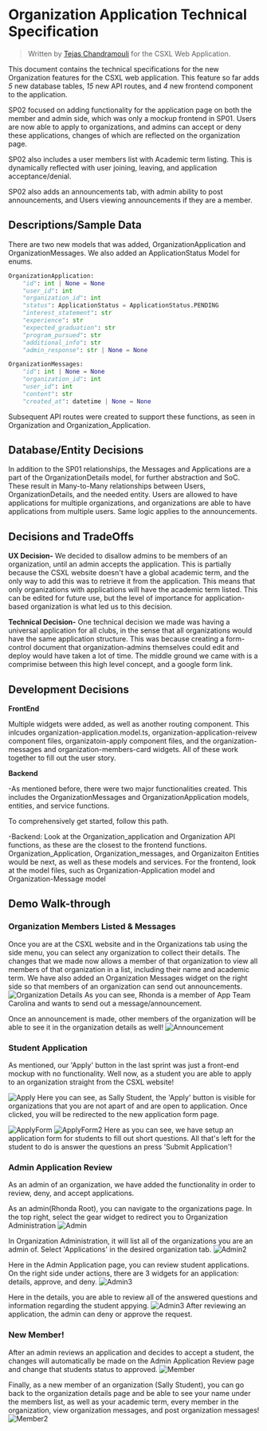 # Organization Application Technical Specification

> Written by [Tejas Chandramouli](https://github.com/tchandr) for the CSXL Web Application.

This document contains the technical specifications for the new Organization features for the CSXL web application. This feature so far adds _5_ new database tables, _15_ new API routes, and _4_ new frontend component to the application.

SP02 focused on adding functionality for the application page on both the member and admin side, which was only a mockup frontend in SP01. Users are now able to apply to organizations, and admins can accept or deny these applications, changes of which are reflected on the organization page.

SP02 also includes a user members list with Academic term listing. This is dynamically reflected with user joining, leaving, and application acceptance/denial.

SP02 also adds an announcements tab, with admin ability to post announcements, and Users viewing announcements if they are a member.

## Descriptions/Sample Data<a name='Descriptions/Sample Data'></a>

There are two new models that was added, OrganizationApplication and OrganizationMessages. We also added an ApplicationStatus Model for enums.

```py
OrganizationApplication:
    "id": int | None = None
    "user_id": int
    "organization_id": int
    "status": ApplicationStatus = ApplicationStatus.PENDING
    "interest_statement": str
    "experience": str
    "expected_graduation": str
    "program_pursued": str
    "additional_info": str
    "admin_response": str | None = None
```

```py
OrganizationMessages:
    "id": int | None = None
    "organization_id": int
    "user_id": int
    "content": str
    "created_at": datetime | None = None
```

Subsequent API routes were created to support these functions, as seen in Organization and Organization_Application.

## Database/Entity Decisions<a name='Database/Entity Decisions'></a>

In addition to the SP01 relationships, the Messages and Applications are a part of the OrganizationDetails model, for further abstraction and SoC. These result in Many-to-Many relationships between Users, OrganizationDetails, and the needed entity. Users are allowed to have applications for multiple organizations, and organizations are able to have applications from multiple users. Same logic applies to the announcements.

## Decisions and TradeOffs<a name='Decisions and Tradeoffs'></a>

**UX Decision-** We decided to disallow admins to be members of an organization, until an admin accepts the application. This is partially because the CSXL website doesn't have a global academic term, and the only way to add this was to retrieve it from the application. This means that only organizations with applications will have the academic term listed. This can be edited for future use, but the level of importance for application-based organization is what led us to this decision.

**Technical Decision-** One technical decision we made was having a universal application for all clubs, in the sense that all organizations would have the same application structure. This was because creating a form-control document that organization-admins themselves could edit and deploy would have taken a lot of time. The middle ground we came with is a comprimise between this high level concept, and a google form link.

## Development Decisions<a name='Development Decisions'></a>

**FrontEnd**

Multiple widgets were added, as well as another routing component. This inlcudes organization-application.model.ts, organization-application-reivew component files, organizatoin-apply component files, and the organization-messages and organization-members-card widgets. All of these work together to fill out the user story.

**Backend**

-As mentioned before, there were two major functionalities created. This includes the OrganizationMessages and OrganizationApplication models, entities, and service functions.

To comprehensively get started, follow this path.

-Backend: Look at the Organization_application and Organization API functions, as these are the closest to the frontend functions.
Organization_Application, Organization_messages, and Organizaiton Entities would be next, as well as these models and services. For the frontend, look at the model files, such as Organization-Application model and Organization-Message model

## Demo Walk-through<a name='Demo'></a>

### Organization Members Listed & Messages<a name='Org Members and Messages'></a>

Once you are at the CSXL website and in the Organizations tab using the side menu, you can select any organization to collect their details. The changes that we made now allows a member of that organization to view all members of that organization in a list, including their name and academic term. We have also added an Organization Messages widget on the right side so that members of an organization can send out announcements.
![Organization Details](../images/SP02/1.png)
As you can see, Rhonda is a member of App Team Carolina and wants to send out a message/announcement.

Once an announcement is made, other members of the organization will be able to see it in the organization details as well!
![Announcement](../images/SP02/2.png)

### Student Application<a name='Apply'></a>

As mentioned, our 'Apply' button in the last sprint was just a front-end mockup with no functionality. Well now, as a student you are able to apply to an organization straight from the CSXL website!

![Apply](../images/SP02/3.png)
Here you can see, as Sally Student, the 'Apply' button is visible for organizations that you are not apart of and are open to application. Once clicked, you will be redirected to the new application form page.

![ApplyForm](../images/SP02/4.png)
![ApplyForm2](../images/SP02/5.png)
Here as you can see, we have setup an application form for students to fill out short questions. All that's left for the student to do is answer the questions an press 'Submit Application'!

### Admin Application Review<a name='Apply Review'></a>

As an admin of an organization, we have added the functionality in order to review, deny, and accept applications.

As an admin(Rhonda Root), you can navigate to the organizations page. In the top right, select the gear widget to redirect you to Organization Administration
![Admin](../images/SP02/6.png)

In Organization Administration, it will list all of the organizations you are an admin of. Select 'Applications' in the desired organization tab.
![Admin2](../images/SP02/7.png)

Here in the Admin Application page, you can review student applications. On the right side under actions, there are 3 widgets for an application: details, approve, and deny.
![Admin3](../images/SP02/8.png)

Here in the details, you are able to review all of the answered questions and information regarding the student appying.
![Admin3](../images/SP02/9.png)
After reviewing an application, the admin can deny or approve the request.

### New Member!<a name='New Member'></a>

After an admin reviews an application and decides to accept a student, the changes will automatically be made on the Admin Application Review page and change that students status to approved.
![Member](../images/SP02/10.png)

Finally, as a new member of an organization (Sally Student), you can go back to the organization details page and be able to see your name under the members list, as well as your academic term, every member in the organization, view organization messages, and post organization messages!
![Member2](../images/SP02/11.png)
